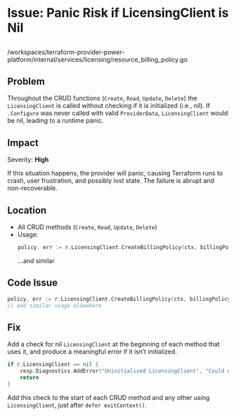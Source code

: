 # Issue: Panic Risk if LicensingClient is Nil

##

/workspaces/terraform-provider-power-platform/internal/services/licensing/resource_billing_policy.go

## Problem

Throughout the CRUD functions (`Create`, `Read`, `Update`, `Delete`) the `LicensingClient` is called without checking if it is initialized (i.e., nil). If `.Configure` was never called with valid `ProviderData`, `LicensingClient` would be nil, leading to a runtime panic.

## Impact

Severity: **High**

If this situation happens, the provider will panic, causing Terraform runs to crash, user frustration, and possibly lost state. The failure is abrupt and non-recoverable.

## Location

- All CRUD methods (`Create`, `Read`, `Update`, `Delete`)
- Usage:  
  ```go
  policy, err := r.LicensingClient.CreateBillingPolicy(ctx, billingPolicyToCreate)
  ```  
  ...and similar

## Code Issue

```go
policy, err := r.LicensingClient.CreateBillingPolicy(ctx, billingPolicyToCreate)
// and similar usage elsewhere
```

## Fix

Add a check for nil `LicensingClient` at the beginning of each method that uses it, and produce a meaningful error if it isn’t initialized.

```go
if r.LicensingClient == nil {
	resp.Diagnostics.AddError("Uninitialized LicensingClient", "Could not access LicensingClient; the provider may not be configured properly. Please review your provider configuration.")
	return
}
```

Add this check to the start of each CRUD method and any other using `LicensingClient`, just after `defer exitContext()`.
